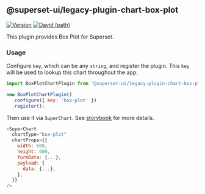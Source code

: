 ## @superset-ui/legacy-plugin-chart-box-plot

[![Version](https://img.shields.io/npm/v/@superset-ui/legacy-plugin-chart-box-plot.svg?style=flat-square)](https://img.shields.io/npm/v/@superset-ui/legacy-plugin-chart-box-plot.svg?style=flat-square)
[![David (path)](https://img.shields.io/david/apache-superset/superset-ui.svg?path=packages%2Fsuperset-ui-legacy-plugin-chart-box-plot&style=flat-square)](https://david-dm.org/apache-superset/superset-ui?path=packages/superset-ui-legacy-plugin-chart-box-plot)

This plugin provides Box Plot for Superset.

### Usage

Configure `key`, which can be any `string`, and register the plugin. This `key` will be used to lookup this chart throughout the app.

```js
import BoxPlotChartPlugin from '@superset-ui/legacy-plugin-chart-box-plot';

new BoxPlotChartPlugin()
  .configure({ key: 'box-plot' })
  .register();
```

Then use it via `SuperChart`. See [storybook](https://apache-superset.github.io/superset-ui-legacy/?selectedKind=plugin-chart-box-plot) for more details.

```js
<SuperChart
  chartType="box-plot"
  chartProps={{
    width: 600,
    height: 600,
    formData: {...},
    payload: {
      data: {...},
    },
  }}
/>
```